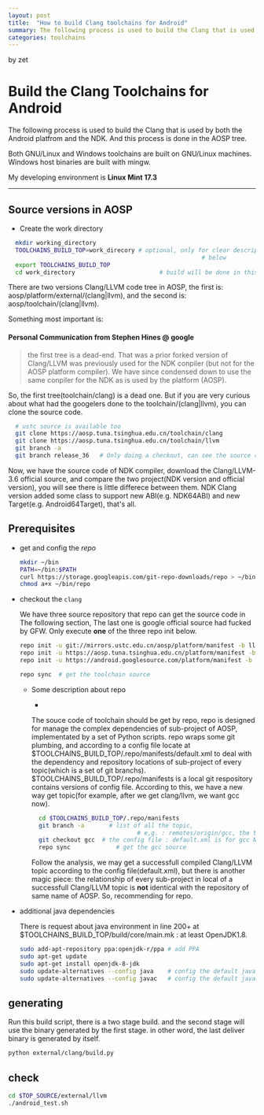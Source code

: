 ```yaml
---
layout: post
title:  "How to build Clang toolchains for Android"
summary: The following process is used to build the Clang that is used by both the Android platfrom and the NDK. And this process is done in the AOSP tree.
categories: toolchains
---
```


by zet

Build the Clang Toolchains for Android
======================================

The following process is used to build the Clang that is used by both the
Android platfrom and the NDK. And this process is done in the AOSP tree.

Both GNU/Linux and Windows toolchains are built on GNU/Linux machines. Windows host
binaries are built with mingw.

My developing environment is **Linux Mint 17.3**

***

Source versions in AOSP
-----------------------

* Create the work directory

```bash
  mkdir working_directory
  TOOLCHAINS_BUILD_TOP=work_direcory # optional, only for clear description
									                   # below
  export TOOLCHAINS_BUILD_TOP
  cd work_directory				           # build will be done in this directory
```

There are two versions Clang/LLVM code tree in AOSP, the first is:
aosp/platform/external/(clang|llvm), and the second is:
aosp/toolchain/(clang|llvm). 

Something most important is:

#### Personal Communication from Stephen Hines @ google
  > the first tree is a dead-end. That was a prior forked version of Clang/LLVM
  > was previously used for the NDK conpiler (but not for the AOSP platform
  > compiler). We have since condensed down to use the same conpiler for the
  > NDK as is used by the platform (AOSP).
  
So, the first tree(toolchain/clang) is a dead one. But if you are very curious
about what had the googelers done to the toolchain/(clang|llvm), you can clone
the source code.

```bash
  # ustc source is available too
  git clone https://aosp.tuna.tsinghua.edu.cn/toolchain/clang
  git clone https://aosp.tuna.tsinghua.edu.cn/toolchain/llvm
  git branch -a
  git branch release_36   # Only doing a checkout, can see the source code
```

Now, we have the source code of NDK compiler, download the Clang/LLVM-3.6
official source, and compare the two project(NDK version and official version),
you will see there is little differece between them. NDK Clang version added
some class to support new ABI(e.g. NDK64ABI) and new Target(e.g. 
Android64Target), that's all.

Prerequisites
-------------

* get and config the *repo*
  
  ```bash
  mkdir ~/bin
  PATH=~/bin:$PATH
  curl https://storage.googleapis.com/git-repo-downloads/repo > ~/bin/repo
  chmod a+x ~/bin/repo
  ```
  
* checkout the `clang`

  We have three source repository that repo can get the source code in The
  following section, The last one is google official source had fucked by GFW.
  Only execute **one** of the three repo init below.
  
  ```bash
  repo init -u git://mirrors.ustc.edu.cn/aosp/platform/manifest -b llvm
  repo init -u https://aosp.tuna.tsinghua.edu.cn/platform/manifest -b llvm
  repo init -u https://android.googlesource.com/platform/manifest -b llvm  
  ```
  
  ```bash
  repo sync  # get the toolchain source
  ```
  
  * Some description about repo
	
	* 
	The souce code of toolchain should be get by repo, repo is designed for
	manage the complex dependencies of sub-project of AOSP, implementated by a
	set of Python scripts. repo wraps some git plumbing, and according to a 
	config file locate at $TOOLCHAINS_BUILD_TOP/.repo/manifests/default.xml to
	deal with the dependency and repository locations of sub-project of every
	topic(which is a set of git branchs). $TOOLCHAINS_BUILD_TOP/.repo/manifests
  is a local git respository contains versions of config file. According to
  this, we have a new way get topic(for example, after we get clang/llvm,
  we want gcc now). 
	
	```bash
	  cd $TOOLCHAINS_BUILD_TOP/.repo/manifests
	  git branch -a 	  # list of all the topic,
						          # e,g. : remotes/origin/gcc, the topic of gcc
	  git checkout gcc  # the config file : default.xml is for gcc NOW
	  repo sync			    # get the gcc source
	```
	
	Follow the analysis, we may get a successfull compiled Clang/LLVM topic
	according to the config file(default.xml), but there is another magic
	piece: the relationship of every sub-project in local of a successfull
	Clang/LLVM topic is **not** identical with the repository of same name of
	AOSP. So, recommending for repo.
	
* additional java dependencies
  
  There is request about java environment in line 200+ at
  $TOOLCHAINS_BUILD_TOP/build/core/main.mk : at least OpenJDK1.8.
    
  ```bash
  sudo add-apt-repository ppa:openjdk-r/ppa # add PPA
  sudo apt-get update 
  sudo apt-get install openjdk-8-jdk
  sudo update-alternatives --config java    # config the default java
  sudo update-alternatives --config javac   # config the default javac
  ```
  
generating
----------
  
  Run this build script, there is a two stage build. and the second stage will
  use the binary generated by the first stage. in other word, the last deliver
  binary is generated by itself.
  
  ```bash
  python external/clang/build.py
  ```
  
check
-----
  
  ```bash
  cd $TOP_SOURCE/external/llvm
  ./android_test.sh
  ```
  

